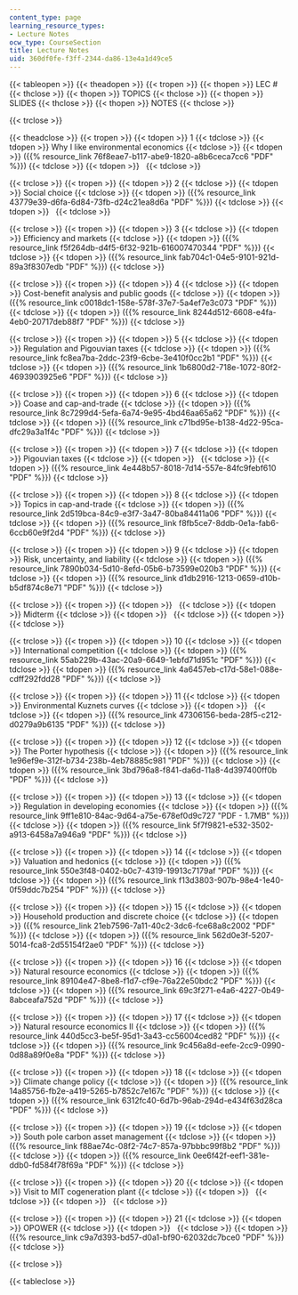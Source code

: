 ```yaml
---
content_type: page
learning_resource_types:
- Lecture Notes
ocw_type: CourseSection
title: Lecture Notes
uid: 360df0fe-f3ff-2344-da86-13e4a1d49ce5
---
```


{{< tableopen >}}
{{< theadopen >}}
{{< tropen >}}
{{< thopen >}}
LEC #
{{< thclose >}}
{{< thopen >}}
TOPICS
{{< thclose >}}
{{< thopen >}}
SLIDES
{{< thclose >}}
{{< thopen >}}
NOTES
{{< thclose >}}

{{< trclose >}}

{{< theadclose >}}
{{< tropen >}}
{{< tdopen >}}
1
{{< tdclose >}}
{{< tdopen >}}
Why I like environmental economics
{{< tdclose >}}
{{< tdopen >}}
({{% resource_link 76f8eae7-b117-abe9-1820-a8b6ceca7cc6 "PDF" %}})
{{< tdclose >}}
{{< tdopen >}}
 
{{< tdclose >}}

{{< trclose >}}
{{< tropen >}}
{{< tdopen >}}
2
{{< tdclose >}}
{{< tdopen >}}
Social choice
{{< tdclose >}}
{{< tdopen >}}
({{% resource_link 43779e39-d6fa-6d84-73fb-d24c21ea8d6a "PDF" %}})
{{< tdclose >}}
{{< tdopen >}}
 
{{< tdclose >}}

{{< trclose >}}
{{< tropen >}}
{{< tdopen >}}
3
{{< tdclose >}}
{{< tdopen >}}
Efficiency and markets
{{< tdclose >}}
{{< tdopen >}}
({{% resource_link f5f264db-d4f5-6f32-921b-616007470344 "PDF" %}})
{{< tdclose >}}
{{< tdopen >}}
({{% resource_link fab704c1-04e5-9101-921d-89a3f8307edb "PDF" %}})
{{< tdclose >}}

{{< trclose >}}
{{< tropen >}}
{{< tdopen >}}
4
{{< tdclose >}}
{{< tdopen >}}
Cost-benefit analysis and public goods
{{< tdclose >}}
{{< tdopen >}}
({{% resource_link c0018dc1-158e-578f-37e7-5a4ef7e3c073 "PDF" %}})
{{< tdclose >}}
{{< tdopen >}}
({{% resource_link 8244d512-6608-e4fa-4eb0-20717deb88f7 "PDF" %}})
{{< tdclose >}}

{{< trclose >}}
{{< tropen >}}
{{< tdopen >}}
5
{{< tdclose >}}
{{< tdopen >}}
Regulation and Pigouvian taxes
{{< tdclose >}}
{{< tdopen >}}
({{% resource_link fc8ea7ba-2ddc-23f9-6cbe-3e410f0cc2b1 "PDF" %}})
{{< tdclose >}}
{{< tdopen >}}
({{% resource_link 1b6800d2-718e-1072-80f2-4693903925e6 "PDF" %}})
{{< tdclose >}}

{{< trclose >}}
{{< tropen >}}
{{< tdopen >}}
6
{{< tdclose >}}
{{< tdopen >}}
Coase and cap-and-trade
{{< tdclose >}}
{{< tdopen >}}
({{% resource_link 8c7299d4-5efa-6a74-9e95-4bd46aa65a62 "PDF" %}})
{{< tdclose >}}
{{< tdopen >}}
({{% resource_link c71bd95e-b138-4d22-95ca-dfc29a3a1f4c "PDF" %}})
{{< tdclose >}}

{{< trclose >}}
{{< tropen >}}
{{< tdopen >}}
7
{{< tdclose >}}
{{< tdopen >}}
Pigouvian taxes
{{< tdclose >}}
{{< tdopen >}}
 
{{< tdclose >}}
{{< tdopen >}}
({{% resource_link 4e448b57-8018-7d14-557e-84fc9febf610 "PDF" %}})
{{< tdclose >}}

{{< trclose >}}
{{< tropen >}}
{{< tdopen >}}
8
{{< tdclose >}}
{{< tdopen >}}
Topics in cap-and-trade
{{< tdclose >}}
{{< tdopen >}}
({{% resource_link 2d519bca-84c9-e3f7-3a47-80ba84411a06 "PDF" %}})
{{< tdclose >}}
{{< tdopen >}}
({{% resource_link f8fb5ce7-8ddb-0e1a-fab6-6ccb60e9f2d4 "PDF" %}})
{{< tdclose >}}

{{< trclose >}}
{{< tropen >}}
{{< tdopen >}}
9
{{< tdclose >}}
{{< tdopen >}}
Risk, uncertainty, and liability
{{< tdclose >}}
{{< tdopen >}}
({{% resource_link 7890b034-5d10-8efd-05b6-b73599e020b3 "PDF" %}})
{{< tdclose >}}
{{< tdopen >}}
({{% resource_link d1db2916-1213-0659-d10b-b5df874c8e71 "PDF" %}})
{{< tdclose >}}

{{< trclose >}}
{{< tropen >}}
{{< tdopen >}}
 
{{< tdclose >}}
{{< tdopen >}}
Midterm
{{< tdclose >}}
{{< tdopen >}}
 
{{< tdclose >}}
{{< tdopen >}}
 
{{< tdclose >}}

{{< trclose >}}
{{< tropen >}}
{{< tdopen >}}
10
{{< tdclose >}}
{{< tdopen >}}
International competition
{{< tdclose >}}
{{< tdopen >}}
({{% resource_link 55ab229b-43ac-20a9-6649-1ebfd71d951c "PDF" %}})
{{< tdclose >}}
{{< tdopen >}}
({{% resource_link 4a6457eb-c17d-58e1-088e-cdff292fdd28 "PDF" %}})
{{< tdclose >}}

{{< trclose >}}
{{< tropen >}}
{{< tdopen >}}
11
{{< tdclose >}}
{{< tdopen >}}
Environmental Kuznets curves
{{< tdclose >}}
{{< tdopen >}}
 
{{< tdclose >}}
{{< tdopen >}}
({{% resource_link 47306156-beda-28f5-c212-d0279a9b6135 "PDF" %}})
{{< tdclose >}}

{{< trclose >}}
{{< tropen >}}
{{< tdopen >}}
12
{{< tdclose >}}
{{< tdopen >}}
The Porter hypothesis
{{< tdclose >}}
{{< tdopen >}}
({{% resource_link 1e96ef9e-312f-b734-238b-4eb78885c981 "PDF" %}})
{{< tdclose >}}
{{< tdopen >}}
({{% resource_link 3bd796a8-f841-da6d-11a8-4d397400ff0b "PDF" %}})
{{< tdclose >}}

{{< trclose >}}
{{< tropen >}}
{{< tdopen >}}
13
{{< tdclose >}}
{{< tdopen >}}
Regulation in developing economies
{{< tdclose >}}
{{< tdopen >}}
({{% resource_link 9ff1e810-84ac-9d64-a75e-678ef0d9c727 "PDF - 1.7MB" %}})
{{< tdclose >}}
{{< tdopen >}}
({{% resource_link 5f7f9821-e532-3502-a913-6458a7a946a9 "PDF" %}})
{{< tdclose >}}

{{< trclose >}}
{{< tropen >}}
{{< tdopen >}}
14
{{< tdclose >}}
{{< tdopen >}}
Valuation and hedonics
{{< tdclose >}}
{{< tdopen >}}
({{% resource_link 550e3f48-0402-b0c7-4319-19913c7179af "PDF" %}})
{{< tdclose >}}
{{< tdopen >}}
({{% resource_link f13d3803-907b-98e4-1e40-0f59ddc7b254 "PDF" %}})
{{< tdclose >}}

{{< trclose >}}
{{< tropen >}}
{{< tdopen >}}
15
{{< tdclose >}}
{{< tdopen >}}
Household production and discrete choice
{{< tdclose >}}
{{< tdopen >}}
({{% resource_link 21eb7596-7a11-40c2-3dc6-fce68a8c2002 "PDF" %}})
{{< tdclose >}}
{{< tdopen >}}
({{% resource_link 562d0e3f-5207-5014-fca8-2d55154f2ae0 "PDF" %}})
{{< tdclose >}}

{{< trclose >}}
{{< tropen >}}
{{< tdopen >}}
16
{{< tdclose >}}
{{< tdopen >}}
Natural resource economics
{{< tdclose >}}
{{< tdopen >}}
({{% resource_link 89104e47-8be8-f1d7-cf9e-76a22e50bdc2 "PDF" %}})
{{< tdclose >}}
{{< tdopen >}}
({{% resource_link 69c3f271-e4a6-4227-0b49-8abceafa752d "PDF" %}})
{{< tdclose >}}

{{< trclose >}}
{{< tropen >}}
{{< tdopen >}}
17
{{< tdclose >}}
{{< tdopen >}}
Natural resource economics II
{{< tdclose >}}
{{< tdopen >}}
({{% resource_link 440d5cc3-be5f-95d1-3a43-cc56004ced82 "PDF" %}})
{{< tdclose >}}
{{< tdopen >}}
({{% resource_link 9c456a8d-eefe-2cc9-0990-0d88a89f0e8a "PDF" %}})
{{< tdclose >}}

{{< trclose >}}
{{< tropen >}}
{{< tdopen >}}
18
{{< tdclose >}}
{{< tdopen >}}
Climate change policy
{{< tdclose >}}
{{< tdopen >}}
({{% resource_link 14a85756-fb2e-a419-5265-b7852c7e167c "PDF" %}})
{{< tdclose >}}
{{< tdopen >}}
({{% resource_link 6312fc40-6d7b-96ab-294d-e434f63d28ca "PDF" %}})
{{< tdclose >}}

{{< trclose >}}
{{< tropen >}}
{{< tdopen >}}
19
{{< tdclose >}}
{{< tdopen >}}
South pole carbon asset management
{{< tdclose >}}
{{< tdopen >}}
({{% resource_link f88ae74c-08f2-74c7-857a-97bbbc99f8b2 "PDF" %}})
{{< tdclose >}}
{{< tdopen >}}
({{% resource_link 0ee6f42f-eef1-381e-ddb0-fd584f78f69a "PDF" %}})
{{< tdclose >}}

{{< trclose >}}
{{< tropen >}}
{{< tdopen >}}
20
{{< tdclose >}}
{{< tdopen >}}
Visit to MIT cogeneration plant
{{< tdclose >}}
{{< tdopen >}}
 
{{< tdclose >}}
{{< tdopen >}}
 
{{< tdclose >}}

{{< trclose >}}
{{< tropen >}}
{{< tdopen >}}
21
{{< tdclose >}}
{{< tdopen >}}
OPOWER
{{< tdclose >}}
{{< tdopen >}}
 
{{< tdclose >}}
{{< tdopen >}}
({{% resource_link c9a7d393-bd57-d0a1-bf90-62032dc7bce0 "PDF" %}})
{{< tdclose >}}

{{< trclose >}}

{{< tableclose >}}
